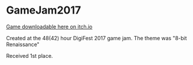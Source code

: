# GameJam2017

[Game downloadable here on itch.io](https://jh318.itch.io/lit-bit-retro-mix)

Created at the 48(42) hour DigiFest 2017 game jam. The theme was "8-bit Renaissance"

Received 1st place.
